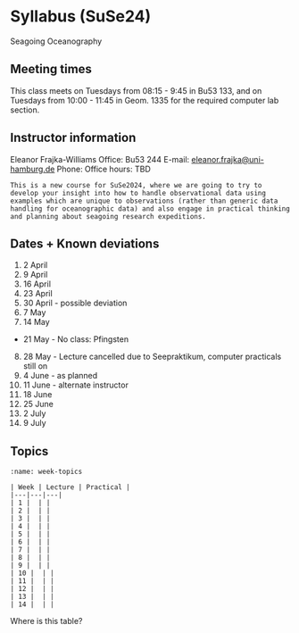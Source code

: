 # Syllabus (SuSe24)

Seagoing Oceanography

## Meeting times

This class meets on Tuesdays from 08:15 - 9:45 in Bu53 133, and on Tuesdays from 10:00 - 11:45 in Geom. 1335 for the required computer lab section.  

## Instructor information

Eleanor Frajka-Williams
Office: Bu53 244
E-mail: eleanor.frajka@uni-hamburg.de
Phone: 
Office hours: TBD

```{admonition} Greetings!
This is a new course for SuSe2024, where we are going to try to develop your insight into how to handle observational data using examples which are unique to observations (rather than generic data handling for oceanographic data) and also engage in practical thinking and planning about seagoing research expeditions.
```


## Dates + Known deviations

1. 2 April  
2. 9 April  
3. 16 April  
4. 23 April  
5. 30 April - possible deviation
6. 7 May  
7. 14 May  
- 21 May - No class: Pfingsten
8. 28 May - Lecture cancelled due to Seepraktikum, computer practicals still on
9. 4 June - as planned
10. 11 June - alternate instructor
11. 18 June  
12. 25 June 
13. 2 July
14. 9 July

## Topics

```{table} Schedule of topics
:name: week-topics

| Week | Lecture | Practical |
|---|---|---|
| 1 |  | |
| 2 |  | |
| 3 |  | |
| 4 |  | |
| 5 |  | |
| 6 |  | |
| 7 |  | |
| 8 |  | |
| 9 |  | |
| 10 |  | |
| 11 |  | |
| 12 |  | |
| 13 |  | |
| 14 |  | |
```


Where is this table?
